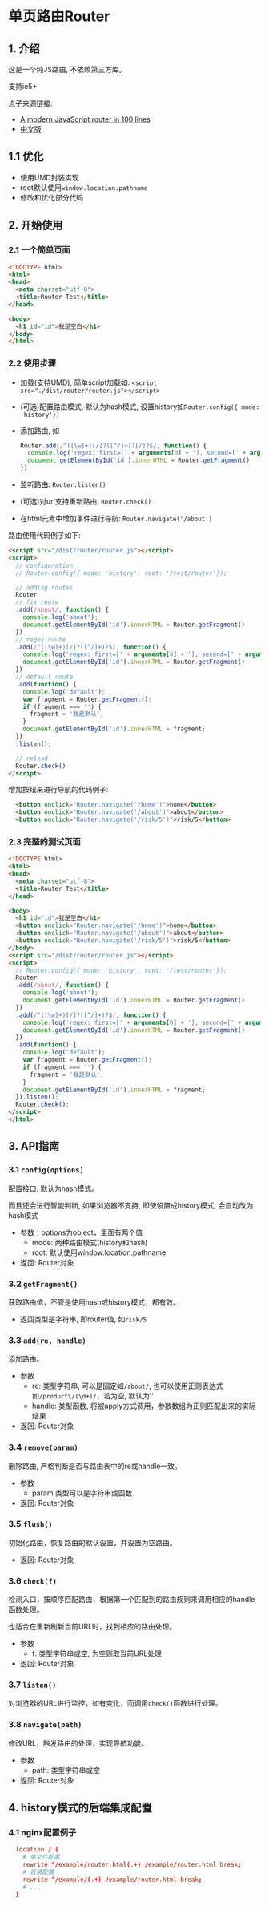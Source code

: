 # 单页路由Router

## 1. 介绍

这是一个纯JS路由, 不依赖第三方库。

支持ie5+

点子来源链接:

- [A modern JavaScript router in 100 lines](http://krasimirtsonev.com/blog/article/A-modern-JavaScript-router-in-100-lines-history-api-pushState-hash-url)
- [中文版](https://clarkdo.js.org/javascript/2014/09/04/22/)

## 1.1 优化

- 使用UMD封装实现
- root默认使用`window.location.pathname`
- 修改和优化部分代码

## 2. 开始使用

### 2.1 一个简单页面

```html
<!DOCTYPE html>
<html>
<head>
  <meta charset="utf-8">
  <title>Router Test</title>
</head>

<body>
  <h1 id="id">我是空白</h1>
</body>
</html>
```

### 2.2 使用步骤

- 加载(支持UMD), 简单script加载如: `<script src="./dist/router/router.js"></script>`
- (可选)配置路由模式, 默认为hash模式, 设置history如`Router.config({ mode: 'history'})`
- 添加路由, 如

  ```js
  Router.add(/^([\w]+)[/]?([^/]+)?[/]?$/, function() {
    console.log('regex: first=[' + arguments[0] + '], second=[' + arguments[1] + ']');
    document.getElementById('id').innerHTML = Router.getFragment()
  })
  ```

- 监听路由: `Router.listen()`
- (可选)对url支持重新路由: `Router.check()`
- 在html元素中增加事件进行导航: `Router.navigate('/about')`

路由使用代码例子如下:

```html
<script src="/dist/router/router.js"></script>
<script>
  // configuration
  // Router.config({ mode: 'history', root: '/test/router'});

  // adding routes
  Router
  // fix route
  .add(/about/, function() {
    console.log('about');
    document.getElementById('id').innerHTML = Router.getFragment()
  })
  // regex route
  .add(/^([\w]+)[/]?([^/]+)?$/, function() {
    console.log('regex: first=[' + arguments[0] + '], second=[' + arguments[1] + ']');
    document.getElementById('id').innerHTML = Router.getFragment()
  })
  // default route
  .add(function() {
    console.log('default');
    var fragment = Router.getFragment();
    if (fragment === '') {
      fragment = '我是默认';
    }
    document.getElementById('id').innerHTML = fragment;
  })
  .listen();

  // reload
  Router.check()
</script>
```

增加按纽来进行导航的代码例子:

```html
  <button onclick="Router.navigate('/home')">home</button>
  <button onclick="Router.navigate('/about')">about</button>
  <button onclick="Router.navigate('/risk/5')">risk/5</button>
```

### 2.3 完整的测试页面

```html
<!DOCTYPE html>
<html>
<head>
  <meta charset="utf-8">
  <title>Router Test</title>
</head>

<body>
  <h1 id="id">我是空白</h1>
  <button onclick="Router.navigate('/home')">home</button>
  <button onclick="Router.navigate('/about')">about</button>
  <button onclick="Router.navigate('/risk/5')">risk/5</button>
</body>
<script src="/dist/router/router.js"></script>
<script>
  // Router.config({ mode: 'history', root: '/test/router'});
  Router
  .add(/about/, function() {
    console.log('about');
    document.getElementById('id').innerHTML = Router.getFragment()
  })
  .add(/^([\w]+)[/]?([^/]+)?$/, function() {
    console.log('regex: first=[' + arguments[0] + '], second=[' + arguments[1] + ']');
    document.getElementById('id').innerHTML = Router.getFragment()
  })
  .add(function() {
    console.log('default');
    var fragment = Router.getFragment();
    if (fragment === '') {
      fragment = '我是默认';
    }
    document.getElementById('id').innerHTML = fragment;
  }).listen();
  Router.check();
</script>
</html>
```

## 3. API指南

### 3.1 `config(options)`

配置接口, 默认为hash模式。

而且还会进行智能判断, 如果浏览器不支持, 即使设置成history模式, 会自动改为hash模式

- 参数：options为object，里面有两个值
  - mode: 两种路由模式(history和hash)
  - root: 默认使用window.location.pathname
- 返回: Router对象

### 3.2 `getFragment()`

获取路由值，不管是使用hash或history模式，都有效。

- 返回类型是字符串, 即router值, 如`risk/5`

### 3.3 `add(re, handle)`

添加路由。

- 参数
  - re: 类型字符串, 可以是固定如`/about/`, 也可以使用正则表达式如`/product\/(\d+)/`，若为空, 默认为''
  - handle: 类型函数, 将被apply方式调用，参数数组为正则匹配出来的实际结果
- 返回: Router对象

### 3.4 `remove(param)`

删除路由, 严格判断是否与路由表中的re或handle一致。

- 参数
  - param 类型可以是字符串或函数
- 返回: Router对象

### 3.5 `flush()`

初始化路由，恢复路由的默认设置，并设置为空路由。

- 返回: Router对象

### 3.6 `check(f)`

检测入口，按顺序匹配路由，根据第一个匹配到的路由规则来调用相应的handle函数处理。

也适合在重新刷新当前URL时，找到相应的路由处理。

- 参数
  - f: 类型字符串或空, 为空则取当前URL处理
- 返回: Router对象

### 3.7 `listen()`

对浏览器的URL进行监控，如有变化，而调用`check()`函数进行处理。

### 3.8 `navigate(path)`

修改URL，触发路由的处理，实现导航功能。

- 参数
  - path: 类型字符串或空
- 返回: Router对象

## 4. history模式的后端集成配置

### 4.1 nginx配置例子

```conf
  location / {
    # 单文件配置
    rewrite ^/example/router.html(.+) /example/router.html break;
    # 目录配置
    rewrite ^/example/(.+) /example/router.html break;
    # ...
  }
```
